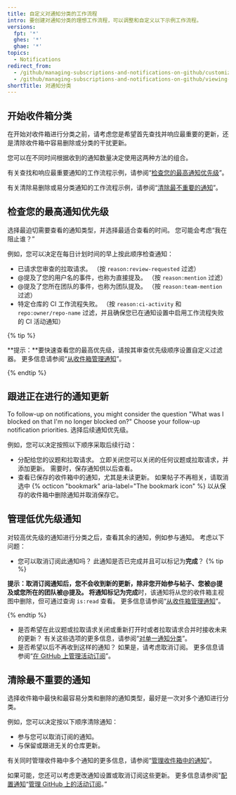 ```yaml
---
title: 自定义对通知分类的工作流程
intro: 要创建对通知分类的理想工作流程，可以调整和自定义以下示例工作流程。
versions:
  fpt: '*'
  ghes: '*'
  ghae: '*'
topics:
  - Notifications
redirect_from:
  - /github/managing-subscriptions-and-notifications-on-github/customizing-a-workflow-for-triaging-your-notifications
  - /github/managing-subscriptions-and-notifications-on-github/viewing-and-triaging-notifications/customizing-a-workflow-for-triaging-your-notifications
shortTitle: 对通知分类
---
```


## 开始收件箱分类

在开始对收件箱进行分类之前，请考虑您是希望首先查找并响应最重要的更新，还是清除收件箱中容易删除或分类的干扰更新。

您可以在不同时间根据收到的通知数量决定使用这两种方法的组合。

有关查找和响应最重要通知的工作流程示例，请参阅“[检查您的最高通知优先级](#checking-your-highest-notification-priorities)”。

有关清除易删除或易分类通知的工作流程示例，请参阅“[清除最不重要的通知](#clearing-your-least-important-notifications)”。

## 检查您的最高通知优先级

选择最迫切需要查看的通知类型，并选择最适合查看的时间。 您可能会考虑“我在阻止谁？”

例如，您可以决定在每日计划时间的早上按此顺序检查通知：
  - 已请求您审查的拉取请求。 （按 `reason:review-requested` 过滤）
  - @提及了您的用户名的事件，也称为直接提及。 （按 `reason:mention` 过滤）
  - @提及了您所在团队的事件，也称为团队提及。 （按 `reason:team-mention` 过滤）
  - 特定仓库的 CI 工作流程失败。 （按 `reason:ci-activity` 和 `repo:owner/repo-name` 过滤，并且确保您已在通知设置中启用工作流程失败的 CI 活动通知）

  {% tip %}

  **提示：**要快速查看您的最高优先级，请按其审查优先级顺序设置自定义过滤器。 更多信息请参阅“[从收件箱管理通知](/github/managing-subscriptions-and-notifications-on-github/managing-notifications-from-your-inbox#customizing-your-inbox-with-custom-filters)”。

  {% endtip %}

## 跟进正在进行的通知更新

To follow-up on notifications, you might consider the question "What was I blocked on that I'm no longer blocked on?" Choose your follow-up notification priorities. 选择后续通知优先级。

例如，您可以决定按照以下顺序采取后续行动：
  - 分配给您的议题和拉取请求。 立即关闭您可以关闭的任何议题或拉取请求，并添加更新。 需要时，保存通知供以后查看。
  - 查看已保存的收件箱中的通知，尤其是未读更新。 如果帖子不再相关，请取消选中 {% octicon "bookmark" aria-label="The bookmark icon" %} 以从保存的收件箱中删除通知并取消保存它。

## 管理低优先级通知

对较高优先级的通知进行分类之后，查看其余的通知，例如参与通知。 考虑以下问题：
  - 您可以取消订阅此通知吗？ 此通知是否已完成并且可以标记为**完成**？
  {% tip %}

  **提示：**取消订阅通知后，您不会收到新的更新，除非您开始参与帖子、您被@提及或您所在的团队被@提及。 将通知标记为**完成**时，该通知将从您的收件箱主视图中删除，但可通过查询 `is:read` 查看。 更多信息请参阅“[从收件箱管理通知](/github/managing-subscriptions-and-notifications-on-github/managing-notifications-from-your-inbox#triaging-options)”。

  {% endtip %}
  - 是否希望在此议题或拉取请求关闭或重新打开时或者拉取请求合并时接收未来的更新？ 有关这些选项的更多信息，请参阅“[对单一通知分类](/github/managing-subscriptions-and-notifications-on-github/triaging-a-single-notification#customizing-when-to-receive-future-updates-for-an-issue-or-pull-request)”。
  - 是否希望以后不再收到这样的通知？ 如果是，请考虑取消订阅。 更多信息请参阅“[在 GitHub 上管理活动订阅](/github/managing-subscriptions-and-notifications-on-github/managing-subscriptions-for-activity-on-github)”。

## 清除最不重要的通知

选择收件箱中最快和最容易分类和删除的通知类型，最好是一次对多个通知进行分类。

例如，您可以决定按以下顺序清除通知：
  - 参与您可以取消订阅的通知。
  - 与保留或跟进无关的仓库更新。

有关同时管理收件箱中多个通知的更多信息，请参阅“[管理收件箱中的通知](/github/managing-subscriptions-and-notifications-on-github/managing-notifications-from-your-inbox#triaging-multiple-notifications-at-the-same-time)”。

如果可能，您还可以考虑更改通知设置或取消订阅这些更新。 更多信息请参阅"[配置通知](/github/managing-subscriptions-and-notifications-on-github/configuring-notifications)“[管理 GitHub 上的活动订阅](/github/managing-subscriptions-and-notifications-on-github/managing-subscriptions-for-activity-on-github)。”
